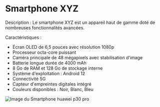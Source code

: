 # Smartphone XYZ

Description : Le smartphone XYZ est un appareil haut de gamme doté de nombreuses fonctionnalités avancées.

Caractéristiques :
- Écran OLED de 6,5 pouces avec résolution 1080p
- Processeur octa-core puissant
- Caméra principale de 48 mégapixels avec stabilisation d'image
- Batterie longue durée de 4000 mAh
- 8 Go de RAM et 128 Go de stockage interne
- Système d'exploitation : Android 12
- Connectivité 5G
- Capteur d'empreintes digitales intégré
- Couleurs disponibles : Noir, Blanc, Bleu

![Image du Smartphone huawei p30 pro]([lien-de-l-image-smartphone.jpg](https://www.1001coques.fr/285170-thickbox_default/coque-personnalisee-huawei-p30-pro.jpg))
